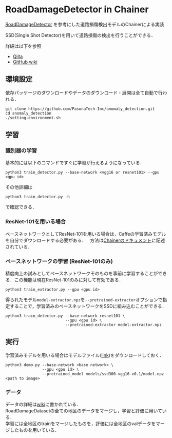 RoadDamageDetector in Chainer
=============================

[RoadDamageDetector](https://github.com/sekilab/RoadDamageDetector) を参考にした道路損傷検出モデルのChainerによる実装

SSD(Single Shot Detector)を用いて道路損傷の検出を行うことができる．

詳細は以下を参照

* [Qiita](https://qiita.com/IshitaTakeshi/private/915de731d8081e711ae5)
* [GitHub wiki](github.com/IshitaTakeshi/anomaly_detection/wiki)

## 環境設定

依存パッケージのダウンロードやデータのダウンロード・展開は全て自動で行われる．

```
git clone https://github.com/PasonaTech-Inc/anomaly_detection.git
cd anomaly_detection
./setting-environment.sh
```

## 学習

### 識別器の学習

基本的には以下のコマンドですぐに学習が行えるようになっている．

```
python3 train_detector.py --base-network <vgg16 or resnet101> --gpu <gpu id>
```

その他詳細は

```
python3 train_detector.py -h
```

で確認できる．


### ResNet-101を用いる場合
ベースネットワークとしてResNet-101を用いる場合は，Caffeの学習済みモデルを自分でダウンロードする必要がある．  
方法は[Chainerのドキュメント](https://docs.chainer.org/en/stable/reference/generated/chainer.links.ResNet101Layers.html)に記述されている．

### ベースネットワークの学習 (ResNet-101のみ)
精度向上の試みとしてベースネットワークそのものを事前に学習することができる．この機能は現在ResNet-101のみに対して有効である．

```
python3 train_extractor.py --gpu <gpu id>
```

得られたモデル`model-extractor.npz`を`--pretrained-extractor`オプションで指定することで，学習済みのベースネットワークをSSDに組み込むことができる．

```
python3 train_detector.py --base-network resnet101 \
                          --gpu <gpu id> \
                          --pretrained-extractor model-extractor.npz
```

## 実行

学習済みモデルを用いる場合はモデルファイル([link](https://drive.google.com/drive/u/0/folders/1T_LwA8sjK_yoE7Z7Hv22Dz20G-GNxn1Z))をダウンロードしておく．

```
python3 demo.py --base-network <base network> \
                --gpu <gpu id> \
                --pretrained_model models/ssd300-vgg16-v0.1/model.npz <path to image>
```

### データ
データの詳細は[wiki](https://github.com/PasonaTech-Inc/anomaly_detection/wiki/Road-Damage-Dataset)に書かれている．  
RoadDamageDatasetの全ての地区のデータをマージし，学習と評価に用いている．  
学習には全地区のtrainをマージしたものを，評価には全地区のvalデータをマージしたものを用いている．
